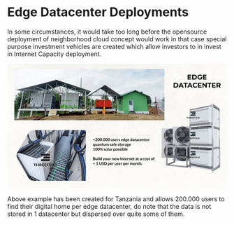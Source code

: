 # Edge Datacenter Deployments

In some circumstances, it would take too long before the opensource deployment of neighborhood cloud concept would work in that case special purpose investment vehicles are created which allow investors to in invest in Internet Capacity deployment.


![alt_text](img/edge_datacenter.png )


Above example has been created for Tanzania and allows 200.000 users to find their digital home per edge datacenter, do note that the data is not stored in 1 datacenter but dispersed over quite some of them.

